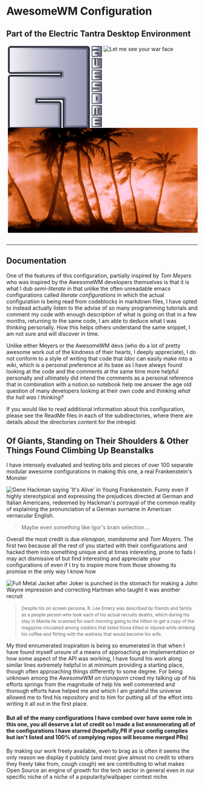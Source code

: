 <h1>AwesomeWM Configuration</h1>
<h2>Part of the Electric Tantra Desktop Environment</h2>
<img align="left" src="assets/awesome-logo.svg" width="256px" alt="stylized awesome logo">
<img align="center" src="https://media4.giphy.com/media/sFrzOnafOZ4Yg/giphy.gif?cid=ecf05e47ku22zx6xfvb71xbh8vumreg5om5d8xqppmv7kyr2&rid=giphy.gif&ct=g" alt='Let me see your war face' mashed up with the kindergarten cop 'shut up'>
<img align="right" src="assets/dreams.gif">

<br clear="right"/>
<br clear="left"/>
<hr/>

<h2>Documentation</h2>
<p>One of the features of this configuration, partially inspired by <i>Tom Meyers</i> who was inspired by the AwesomeWM developers themselves is that it is what I dub <i>semi-literate</i> in that unlike the often unreadable emacs configurations called <i>literate configurations</i> in which the actual configuration is being read from codeblocks in markdown files, I have opted to instead actually listen to the advise of so many programming tutorials and comment my code with enough description of what is going on that in a few months, returning to the same code, I am able to deduce what I was thinking personally. How this helps others understand the same snippet, I am not sure and will discover in time.</p>
<p>Unlike either Meyers or the AwesomeWM devs (who do a lot of pretty awesome work out of the kindness of their hearts, I deeply appreciate), I do not conform to a style of writing that code that <i>ldoc</i> can easily make into a wiki, which is a personal preference at its base as I have always found looking at the code and the comments at the same time more helpful personally and ultimately did intend the comments as a personal reference that in combination with a notion.so notebook help me answer the age old question of many developers looking at their own code and thinking <i>what the hell was I thinking?</i></p>
<p>If you would like to read additional information about this configuration, please see the ReadMe files in each of the subdirectories, where there are details about the directories content for the intrepid. </p>

<h2>Of Giants, Standing on Their Shoulders & Other Things Found Climbing Up Beanstalks</h2>
<p>I have intensely evaluated and testing bits and pieces of over 100 separate modular awesome configurations in making this one, a real Frankenstein's Monster </p>

<img src="https://media.giphy.com/media/l3vRlInF7QViJNOow/giphy.gif" alt="Gene Hackman saying 'It's Alive' in Young Frankenstein. Funny even if highly stereotypical and expressing the prejudices directed at German and Italian Americans, redeemed by Hackman's portrayal of the common reality of explaining the pronunciation of a German surname in American vernacular English.">
<blockquote>Maybe even something like Igor's brain selection....</blockquote>

<p>Overall the most credit is due <i>elenapan</i>, <i>manilarome</i> and <i>Tom Meyers</i>. The first two because all the rest of you started with their configurations and hacked them into something unique and at times interesting, prone to fads I may act dismissive of but find interesting and appreciate your configurations of even if I try to inspire more from those showing its promise in the only way I know how</p>

<img src="https://media2.giphy.com/media/eSQiwbVrb7Nmg/giphy.gif?cid=ecf05e47vgspt7lgypy4f911z3yyl47ixijylhwg5dewywif&rid=giphy.gif&ct=g" alt="Full Metal Jacket after Joker is punched in the stomach for making a John Wayne impression and correcting Hartman who taught it was another recruit" />
<blockquote><small>Despite his on screen persona, R. Lee Emery was described by friends and family as a people person who took each of his actual recruits deaths, which during his stay in Manila he scanned for each morning going to the Hilton to get a copy of the magazine circulated among soldiers that listed those killed or injured while drinking his coffee and flirting with the waitress that would become his wife.</small></blockquote>

<p>My third ennumerated inspiration is being so enumerated in that when I have found myself unsure of a means of approaching an implementation or how some aspect of the API was working, I have found his work along similar lines extremely helpful in at minimum providing a starting place, though often approaching things differently to some degree. For being unknown among the <i> AwesomeWM on r/unixporn</i> crowd my talking up of his efforts springs from the magnitude of help his well commented and thorough efforts have helped me and which I am grateful the universe allowed me to find his repository and to him for putting all of the effort into writing it all out in the first place. </p>

<h4><b>But all of the many configurations I have combed over have some role in this one, you all deserve a lot of credit so I made a list ennumerating all of the configurations I have starred (hopefully,PR if your config complies but isn't listed and 100% of complying repos will become merged PRs)</b></h4>

<p>By making our work freely available, even to brag as is often it seems the only reason we display it publicly (and most give almost no credit to others they freely take from, cough cough) we are contributing to what makes Open Source an engine of growth for the tech sector in general even in our specific niche of a niche of a popularity/wallpaper contest niche.</p>
